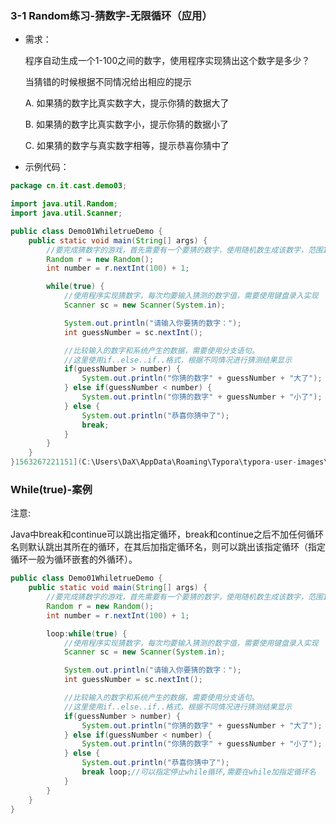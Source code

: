 ### 3-1 Random练习-猜数字-无限循环（应用）

- 需求：

  程序自动生成一个1-100之间的数字，使用程序实现猜出这个数字是多少？

  当猜错的时候根据不同情况给出相应的提示

  A. 如果猜的数字比真实数字大，提示你猜的数据大了

  B. 如果猜的数字比真实数字小，提示你猜的数据小了

  C. 如果猜的数字与真实数字相等，提示恭喜你猜中了

- 示例代码：

```java
package cn.it.cast.demo03;

import java.util.Random;
import java.util.Scanner;

public class Demo01WhiletrueDemo {
    public static void main(String[] args) {
        //要完成猜数字的游戏，首先需要有一个要猜的数字，使用随机数生成该数字，范围1到100
        Random r = new Random();
        int number = r.nextInt(100) + 1;

        while(true) {
            //使用程序实现猜数字，每次均要输入猜测的数字值，需要使用键盘录入实现
            Scanner sc = new Scanner(System.in);

            System.out.println("请输入你要猜的数字：");
            int guessNumber = sc.nextInt();

            //比较输入的数字和系统产生的数据，需要使用分支语句。
            //这里使用if..else..if..格式，根据不同情况进行猜测结果显示
            if(guessNumber > number) {
                System.out.println("你猜的数字" + guessNumber + "大了");
            } else if(guessNumber < number) {
                System.out.println("你猜的数字" + guessNumber + "小了");
            } else {
                System.out.println("恭喜你猜中了");
                break;
            }
        }
    }
}1563267221151](C:\Users\DaX\AppData\Roaming\Typora\typora-user-images\1563267221151.png)
```

### While(true)-案例

注意:

Java中break和continue可以跳出指定循环，break和continue之后不加任何循环名则默认跳出其所在的循环，在其后加指定循环名，则可以跳出该指定循环（指定循环一般为循环嵌套的外循环）。

```java
public class Demo01WhiletrueDemo {
    public static void main(String[] args) {
        //要完成猜数字的游戏，首先需要有一个要猜的数字，使用随机数生成该数字，范围1到100
        Random r = new Random();
        int number = r.nextInt(100) + 1;

        loop:while(true) {
            //使用程序实现猜数字，每次均要输入猜测的数字值，需要使用键盘录入实现
            Scanner sc = new Scanner(System.in);

            System.out.println("请输入你要猜的数字：");
            int guessNumber = sc.nextInt();

            //比较输入的数字和系统产生的数据，需要使用分支语句。
            //这里使用if..else..if..格式，根据不同情况进行猜测结果显示
            if(guessNumber > number) {
                System.out.println("你猜的数字" + guessNumber + "大了");
            } else if(guessNumber < number) {
                System.out.println("你猜的数字" + guessNumber + "小了");
            } else {
                System.out.println("恭喜你猜中了");
                break loop;//可以指定停止while循环,需要在while加指定循环名
            }
        }
    }
}
```